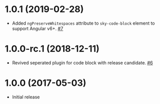 # 1.0.1 (2019-02-28)

- Added `ngPreserveWhitespaces` attribute to `sky-code-block` element to support Angular v6+. [#7](https://github.com/blackbaud/skyux-builder-plugin-code-block/pull/7)

# 1.0.0-rc.1 (2018-12-11)

- Revived seperated plugin for code block with release candidate. [#6](https://github.com/blackbaud/skyux-builder-plugin-code-block/pull/6)

# 1.0.0 (2017-05-03)

- Initial release
